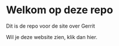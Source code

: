 # Welkom op deze repo

Dit is de repo voor de site over Gerrit

Wil je deze website zien, klik dan hier.
